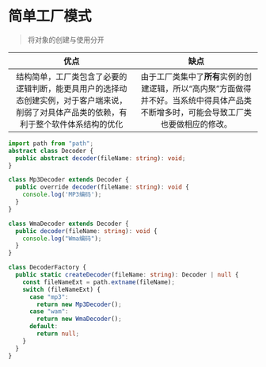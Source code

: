 # 简单工厂模式

> 将对象的创建与使用分开

优点|缺点
:-:|:-:
结构简单，工厂类包含了必要的逻辑判断，能更具用户的选择动态创建实例，对于客户端来说，削弱了对具体产品类的依赖，有利于整个软件体系结构的优化|由于工厂类集中了**所有**实例的创建逻辑，所以“高内聚”方面做得并不好。当系统中得具体产品类不断增多时，可能会导致工厂类也要做相应的修改。

```typescript
import path from "path";
abstract class Decoder {
  public abstract decoder(fileName: string): void;
}

class Mp3Decoder extends Decoder {
  public override decoder(fileName: string): void {
    console.log('MP3编码');
  }
}

class WmaDecoder extends Decoder {
  public decoder(fileName: string): void {
    console.log("Wma编码");
  }
}

class DecoderFactory {
  public static createDecoder(fileName: string): Decoder | null {
    const fileNameExt = path.extname(fileName);
    switch (fileNameExt) {
      case "mp3":
        return new Mp3Decoder();
      case "wam":
        return new WmaDecoder();
      default:
        return null;
    }
  }
}
```
